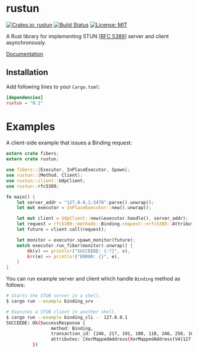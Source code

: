 rustun
======

[![Crates.io: rustun](http://meritbadge.herokuapp.com/rustun)](https://crates.io/crates/rustun)
[![Build Status](https://travis-ci.org/sile/rustun.svg?branch=master)](https://travis-ci.org/sile/rustun)
[![License: MIT](https://img.shields.io/badge/license-MIT-blue.svg)](LICENSE)

A Rust library for implementing STUN [[RFC 5389](https://tools.ietf.org/html/rfc5389)] server and client asynchronously.

[Documentation](https://docs.rs/rustun)

Installation
------------

Add following lines to your `Cargo.toml`:

```toml
[dependencies]
rustun = "0.1"
```

# Examples

A client-side example that issues a Binding request:

```rust
extern crate fibers;
extern crate rustun;

use fibers::{Executor, InPlaceExecutor, Spawn};
use rustun::{Method, Client};
use rustun::client::UdpClient;
use rustun::rfc5389;

fn main() {
    let server_addr = "127.0.0.1:3478".parse().unwrap();
    let mut executor = InPlaceExecutor::new().unwrap();

    let mut client = UdpClient::new(&executor.handle(), server_addr);
    let request = rfc5389::methods::Binding.request::<rfc5389::Attribute>();
    let future = client.call(request);

    let monitor = executor.spawn_monitor(future);
    match executor.run_fiber(monitor).unwrap() {
        Ok(v) => println!("SUCCEEDE: {:?}", v),
        Err(e) => println!("ERROR: {}", e),
    }
}
```

You can run example server and client which handle `Binding` method as follows:

```bash
# Starts the STUN server in a shell.
$ cargo run --example binding_srv

# Executes a STUN client in another shell.
$ cargo run --example binding_cli -- 127.0.0.1
SUCCEEDE: Ok(SuccessResponse {
                 method: Binding,
                 transaction_id: [246, 217, 191, 180, 118, 246, 250, 168, 86, 124, 126, 130],
                 attributes: [XorMappedAddress(XorMappedAddress(V4(127.0.0.1:61991)))]
          })
```
